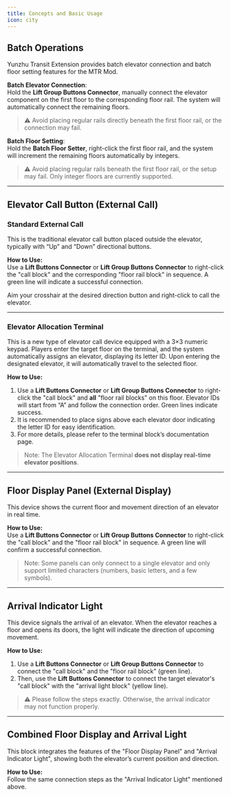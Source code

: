 ```yaml
---
title: Concepts and Basic Usage  
icon: city  
---
```


## Batch Operations

Yunzhu Transit Extension provides batch elevator connection and batch floor setting features for the MTR Mod.

**Batch Elevator Connection**:  
Hold the **Lift Group Buttons Connector**, manually connect the elevator component on the first floor to the corresponding floor rail. The system will automatically connect the remaining floors.  
> ⚠️ Avoid placing regular rails directly beneath the first floor rail, or the connection may fail.

**Batch Floor Setting**:  
Hold the **Batch Floor Setter**, right-click the first floor rail, and the system will increment the remaining floors automatically by integers.  
> ⚠️ Avoid placing regular rails beneath the first floor rail, or the setup may fail. Only integer floors are currently supported.

---

## Elevator Call Button (External Call)

### Standard External Call

This is the traditional elevator call button placed outside the elevator, typically with “Up” and “Down” directional buttons.

**How to Use:**  
Use a **Lift Buttons Connector** or **Lift Group Buttons Connector** to right-click the "call block" and the corresponding "floor rail block" in sequence. A green line will indicate a successful connection.

Aim your crosshair at the desired direction button and right-click to call the elevator.

---

### Elevator Allocation Terminal

This is a new type of elevator call device equipped with a 3×3 numeric keypad. Players enter the target floor on the terminal, and the system automatically assigns an elevator, displaying its letter ID. Upon entering the designated elevator, it will automatically travel to the selected floor.

**How to Use:**  
1. Use a **Lift Buttons Connector** or **Lift Group Buttons Connector** to right-click the "call block" and **all** "floor rail blocks" on this floor. Elevator IDs will start from “A” and follow the connection order. Green lines indicate success.  
2. It is recommended to place signs above each elevator door indicating the letter ID for easy identification.  
3. For more details, please refer to the terminal block’s documentation page.

> Note: The Elevator Allocation Terminal **does not display real-time elevator positions**.

---

## Floor Display Panel (External Display)

This device shows the current floor and movement direction of an elevator in real time.

**How to Use:**  
Use a **Lift Buttons Connector** or **Lift Group Buttons Connector** to right-click the "call block" and the "floor rail block" in sequence. A green line will confirm a successful connection.

> Note: Some panels can only connect to a single elevator and only support limited characters (numbers, basic letters, and a few symbols).

---

## Arrival Indicator Light

This device signals the arrival of an elevator. When the elevator reaches a floor and opens its doors, the light will indicate the direction of upcoming movement.

**How to Use:**  
1. Use a **Lift Buttons Connector** or **Lift Group Buttons Connector** to connect the "call block" and the "floor rail block" (green line).  
2. Then, use the **Lift Buttons Connector** to connect the target elevator's "call block" with the "arrival light block" (yellow line).

> ⚠️ Please follow the steps exactly. Otherwise, the arrival indicator may not function properly.

---

## Combined Floor Display and Arrival Light

This block integrates the features of the "Floor Display Panel" and "Arrival Indicator Light", showing both the elevator’s current position and direction.

**How to Use:**  
Follow the same connection steps as the "Arrival Indicator Light" mentioned above.
